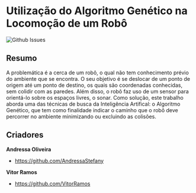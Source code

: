 # Utilização do Algoritmo Genético na Locomoção de um Robô

![Github Issues](http://img.shields.io/github/issues/VitorRamos/projeto3_IA.svg?style=flat)

## Resumo

A problemática é a cerca de um robô, o qual não tem conhecimento prévio do ambiente que se encontra. O seu objetivo é se deslocar de um ponto de origem até um ponto de destino, os quais são coordenadas conhecidas, sem colidir com as paredes. Além disso, o robô faz uso de um sensor para orientá-lo sobre os espaços livres, o sonar.
Como solução, este trabalho aborda uma das técnicas de busca da Inteligência Artifical: o Algoritmo Genético, que tem como finalidade indicar o caminho que o robô deve percorrer no ambiente minimizando ou excluindo as colisões.


## Criadores

**Andressa Oliveira**

* <https://github.com/AndressaStefany>

**Vitor Ramos**

* <https://github.com/VitorRamos>
